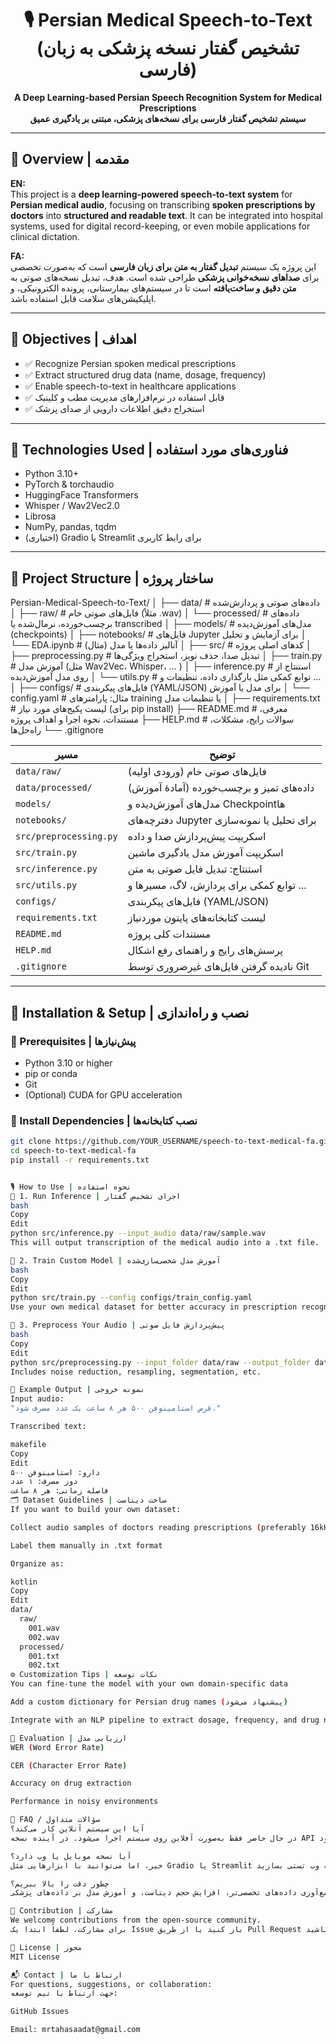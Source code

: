 <!-- Title and Badges -->
<h1 align="center">🎙️ Persian Medical Speech-to-Text (تشخیص گفتار نسخه پزشکی به زبان فارسی)</h1>

<p align="center">
  <b>A Deep Learning-based Persian Speech Recognition System for Medical Prescriptions</b><br>
  <b>سیستم تشخیص گفتار فارسی برای نسخه‌های پزشکی، مبتنی بر یادگیری عمیق</b>
</p>

---

## 🧠 Overview | مقدمه

**EN:**  
This project is a **deep learning-powered speech-to-text system** for **Persian medical audio**, focusing on transcribing **spoken prescriptions by doctors** into **structured and readable text**. It can be integrated into hospital systems, used for digital record-keeping, or even mobile applications for clinical dictation.

**FA:**  
این پروژه یک سیستم **تبدیل گفتار به متن برای زبان فارسی** است که به‌صورت تخصصی برای **صداهای نسخه‌خوانی پزشکی** طراحی شده است. هدف، تبدیل نسخه‌های صوتی به **متن دقیق و ساخت‌یافته** است تا در سیستم‌های بیمارستانی، پرونده الکترونیکی، و اپلیکیشن‌های سلامت قابل استفاده باشد.

---

## 🎯 Objectives | اهداف

- ✅ Recognize Persian spoken medical prescriptions  
- ✅ Extract structured drug data (name, dosage, frequency)  
- ✅ Enable speech-to-text in healthcare applications  
- ✅ قابل استفاده در نرم‌افزارهای مدیریت مطب و کلینیک  
- ✅ استخراج دقیق اطلاعات دارویی از صدای پزشک  

---

## 🧰 Technologies Used | فناوری‌های مورد استفاده

- Python 3.10+
- PyTorch & torchaudio
- HuggingFace Transformers
- Whisper / Wav2Vec2.0
- Librosa
- NumPy, pandas, tqdm
- (اختیاری) Gradio یا Streamlit برای رابط کاربری

---

## 🧱 Project Structure | ساختار پروژه



  
Persian-Medical-Speech-to-Text/
│
├── data/                           # داده‌های صوتی و پردازش‌شده
│   ├── raw/                        # فایل‌های صوتی خام (مثلاً .wav)
│   └── processed/                  # داده‌های برچسب‌خورده، نرمال‌شده یا transcribed
│
├── models/                         # مدل‌های آموزش‌دیده (checkpoints)
│
├── notebooks/                      # فایل‌های Jupyter برای آزمایش و تحلیل
│   └── EDA.ipynb                   # آنالیز داده‌ها یا مدل (مثال)
│
├── src/                            # کدهای اصلی پروژه
│   ├── preprocessing.py            # تبدیل صدا، حذف نویز، استخراج ویژگی‌ها
│   ├── train.py                    # آموزش مدل (مثل Wav2Vec، Whisper، ... )
│   ├── inference.py                # استنتاج از روی مدل آموزش‌دیده
│   └── utils.py                    # توابع کمکی مثل بارگذاری داده، تنظیمات و ...
│
├── configs/                        # فایل‌های پیکربندی (YAML/JSON) برای مدل یا آموزش
│   └── config.yaml                 # مثال: پارامترهای training یا تنظیمات مدل
│
├── requirements.txt               # لیست پکیج‌های مورد نیاز (برای pip install)
├── README.md                      # معرفی، مستندات، نحوه اجرا و اهداف پروژه
├── HELP.md                        # سوالات رایج، مشکلات، راه‌حل‌ها
└── .gitignore     


<table>
  <thead>
    <tr>
      <th>مسیر</th>
      <th>توضیح</th>
    </tr>
  </thead>
  <tbody>
    <tr>
      <td><code>data/raw/</code></td>
      <td>فایل‌های صوتی خام (ورودی اولیه)</td>
    </tr>
    <tr>
      <td><code>data/processed/</code></td>
      <td>داده‌های تمیز و برچسب‌خورده (آمادهٔ آموزش)</td>
    </tr>
    <tr>
      <td><code>models/</code></td>
      <td>مدل‌های آموزش‌دیده و Checkpointها</td>
    </tr>
    <tr>
      <td><code>notebooks/</code></td>
      <td>دفترچه‌های Jupyter برای تحلیل یا نمونه‌سازی</td>
    </tr>
    <tr>
      <td><code>src/preprocessing.py</code></td>
      <td>اسکریپت پیش‌پردازش صدا و داده</td>
    </tr>
    <tr>
      <td><code>src/train.py</code></td>
      <td>اسکریپت آموزش مدل یادگیری ماشین</td>
    </tr>
    <tr>
      <td><code>src/inference.py</code></td>
      <td>استنتاج: تبدیل فایل صوتی به متن</td>
    </tr>
    <tr>
      <td><code>src/utils.py</code></td>
      <td>توابع کمکی برای پردازش، لاگ، مسیرها و ...</td>
    </tr>
    <tr>
      <td><code>configs/</code></td>
      <td>فایل‌های پیکربندی (YAML/JSON)</td>
    </tr>
    <tr>
      <td><code>requirements.txt</code></td>
      <td>لیست کتابخانه‌های پایتون موردنیاز</td>
    </tr>
    <tr>
      <td><code>README.md</code></td>
      <td>مستندات کلی پروژه</td>
    </tr>
    <tr>
      <td><code>HELP.md</code></td>
      <td>پرسش‌های رایج و راهنمای رفع اشکال</td>
    </tr>
    <tr>
      <td><code>.gitignore</code></td>
      <td>نادیده گرفتن فایل‌های غیرضروری توسط Git</td>
    </tr>
  </tbody>
</table>



---

## 🚀 Installation & Setup | نصب و راه‌اندازی

### 📌 Prerequisites | پیش‌نیازها

- Python 3.10 or higher  
- pip or conda  
- Git  
- (Optional) CUDA for GPU acceleration  

### 🔧 Install Dependencies | نصب کتابخانه‌ها

```bash
git clone https://github.com/YOUR_USERNAME/speech-to-text-medical-fa.git
cd speech-to-text-medical-fa
pip install -r requirements.txt


🎙️ How to Use | نحوه استفاده
🔹 1. Run Inference | اجرای تشخیص گفتار
bash
Copy
Edit
python src/inference.py --input_audio data/raw/sample.wav
This will output transcription of the medical audio into a .txt file.

🔹 2. Train Custom Model | آموزش مدل شخصی‌سازی‌شده
bash
Copy
Edit
python src/train.py --config configs/train_config.yaml
Use your own medical dataset for better accuracy in prescription recognition.

🔹 3. Preprocess Your Audio | پیش‌پردازش فایل صوتی
bash
Copy
Edit
python src/preprocessing.py --input_folder data/raw --output_folder data/processed
Includes noise reduction, resampling, segmentation, etc.

💬 Example Output | نمونه خروجی
Input audio:
"قرص استامینوفن ۵۰۰ هر ۸ ساعت یک عدد مصرف شود."

Transcribed text:

makefile
Copy
Edit
دارو: استامینوفن ۵۰۰  
دوز مصرف: ۱ عدد  
فاصله زمانی: هر ۸ ساعت
🗂️ Dataset Guidelines | ساخت دیتاست
If you want to build your own dataset:

Collect audio samples of doctors reading prescriptions (preferably 16kHz mono .wav)

Label them manually in .txt format

Organize as:

kotlin
Copy
Edit
data/
  raw/
    001.wav
    002.wav
  processed/
    001.txt
    002.txt
⚙️ Customization Tips | نکات توسعه
You can fine-tune the model with your own domain-specific data

Add a custom dictionary for Persian drug names (پیشنهاد می‌شود)

Integrate with an NLP pipeline to extract dosage, frequency, and drug name

🧪 Evaluation | ارزیابی مدل
WER (Word Error Rate)

CER (Character Error Rate)

Accuracy on drug extraction

Performance in noisy environments

🙋 FAQ / سؤالات متداول
آیا این سیستم آنلاین کار می‌کند؟
در حال حاضر فقط به‌صورت آفلاین روی سیستم اجرا می‌شود. در آینده نسخه API ارائه می‌شود.

آیا نسخه موبایل یا وب دارد؟
خیر، اما می‌توانید با ابزارهایی مثل Gradio یا Streamlit یک نسخه وب تستی بسازید.

چطور دقت را بالا ببریم؟
با جمع‌آوری داده‌های تخصصی‌تر، افزایش حجم دیتاست، و آموزش مدل بر داده‌های پزشکی

🤝 Contribution | مشارکت
We welcome contributions from the open-source community.
برای مشارکت، لطفاً ابتدا یک Issue باز کنید یا از طریق Pull Request مشارکت داشته باشید.

📄 License | مجوز
MIT License

📬 Contact | ارتباط با ما
For questions, suggestions, or collaboration:
جهت ارتباط با تیم توسعه:

GitHub Issues

Email: mrtahasaadat@gmail.com
